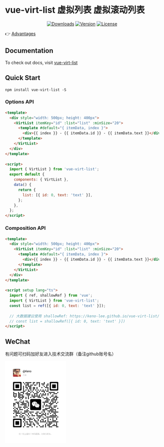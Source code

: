 # vue-virt-list 虚拟列表 虚拟滚动列表

<p align="center">
  <a href="https://npmcharts.com/compare/vue-virt-list?minimal=true"><img src="https://img.shields.io/npm/dm/vue-virt-list.svg?sanitize=true" alt="Downloads"></a>
  <a href="https://www.npmjs.com/package/vue-virt-list"><img src="https://img.shields.io/npm/v/vue-virt-list.svg?sanitize=true" alt="Version"></a>
  <a href="https://www.npmjs.com/package/vue-virt-list"><img src="https://img.shields.io/npm/l/vue-virt-list.svg?sanitize=true" alt="License"></a>
</p>

<!-- <a href="./README.md" target="_blank">EN</a> | <a href="./README_cn.md" target="_blank">中文</a> -->

👉 <a href="https://d8diegi800.feishu.cn/wiki/MX2Vwn1RWiwUsokjhshcr6sVnNb?from=from_copylink" target="_blank">Advantages</a>

## Documentation

To check out docs, visit <a href="https://keno-lee.github.io/vue-virt-list/" target="_blank">vue-virt-list</a>

## Quick Start

```shell
npm install vue-virt-list -S
```

### Options API

```html
<template>
  <div style="width: 500px; height: 400px">
    <VirtList itemKey="id" :list="list" :minSize="20">
      <template #default="{ itemData, index }">
        <div>{{ index }} - {{ itemData.id }} - {{ itemData.text }}</div>
      </template>
    </VirtList>
  </div>
</template>

<script>
  import { VirtList } from 'vue-virt-list';
  export default {
    components: { VirtList },
    data() {
      return {
        list: [{ id: 0, text: 'text' }],
      };
    },
  };
</script>
```

### Composition API

```html
<template>
  <div style="width: 500px; height: 400px">
    <VirtList itemKey="id" :list="list" :minSize="20">
      <template #default="{ itemData, index }">
        <div>{{ index }} - {{ itemData.id }} - {{ itemData.text }}</div>
      </template>
    </VirtList>
  </div>
</template>

<script setup lang="ts">
  import { ref, shallowRef } from 'vue';
  import { VirtList } from 'vue-virt-list';
  const list = ref([{ id: 0, text: 'text' }]);

  // 大数据建议使用 shallowRef: https://keno-lee.github.io/vue-virt-list/guide/instructions#shallowref
  // const list = shallowRef([{ id: 0, text: 'text' }])
</script>
```

## WeChat

有问题可扫码加好友进入技术交流群（备注github账号名）

<img src="./qrcode.png" width=200 />
